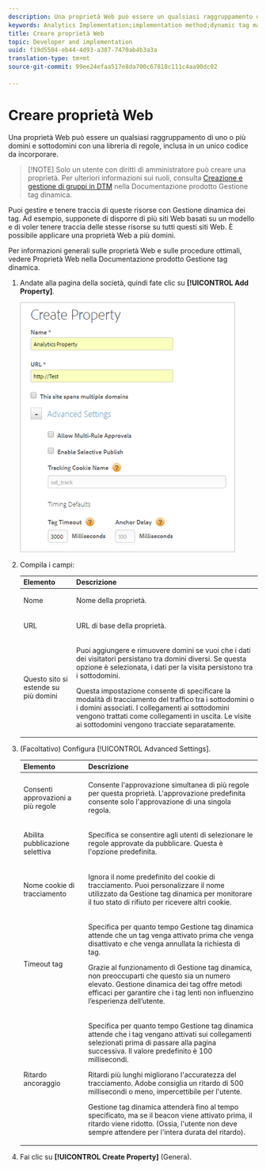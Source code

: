 ```yaml
---
description: Una proprietà Web può essere un qualsiasi raggruppamento di uno o più domini e sottodomini con una libreria di regole, inclusa in un unico codice da incorporare.
keywords: Analytics Implementation;implementation method;dynamic tag management;dtm;web property;property
title: Creare proprietà Web
topic: Developer and implementation
uuid: f19d5504-eb44-4d93-a387-7470ab4b3a3a
translation-type: tm+mt
source-git-commit: 99ee24efaa517e8da700c67818c111c4aa90dc02

---
```



# Creare proprietà Web

Una proprietà Web può essere un qualsiasi raggruppamento di uno o più domini e sottodomini con una libreria di regole, inclusa in un unico codice da incorporare.

> [!NOTE] Solo un utente con diritti di amministratore può creare una proprietà. Per ulteriori informazioni sui ruoli, consulta [Creazione e gestione di gruppi in DTM](https://marketing.adobe.com/resources/help/en_US/dtm/groups.html) nella Documentazione prodotto Gestione tag dinamica.

Puoi gestire e tenere traccia di queste risorse con Gestione dinamica dei tag. Ad esempio, supponete di disporre di più siti Web basati su un modello e di voler tenere traccia delle stesse risorse su tutti questi siti Web. È possibile applicare una proprietà Web a più domini.

Per informazioni generali sulle proprietà Web e sulle procedure ottimali, vedere Proprietà [](https://marketing.adobe.com/resources/help/en_US/dtm/web_property.html) Web nella Documentazione prodotto Gestione tag dinamica.

1. Andate alla pagina della società, quindi fate clic su **[!UICONTROL Add Property]**.

   ![](assets/dtm-create-web-property.png)

1. Compila i campi:

   <table id="table_376D72251C4D4C4CA878D10C18D2532C"> 
    <thead> 
    <tr> 
    <th colname="col1" class="entry"> Elemento </th> 
    <th colname="col2" class="entry"> Descrizione </th> 
    </tr> 
    </thead>
    <tbody> 
    <tr> 
    <td colname="col1"> <span class="uicontrol"> Nome</span> </td> 
    <td colname="col2"> <p>Nome della proprietà. </p> </td> 
    </tr> 
    <tr> 
    <td colname="col1"> <span class="uicontrol"> URL</span> </td> 
    <td colname="col2"> <p>URL di base della proprietà. </p> </td> 
    </tr> 
    <tr> 
    <td colname="col1"> <span class="uicontrol"> Questo sito si estende su più domini </span> </td> 
    <td colname="col2"> <p>Puoi aggiungere e rimuovere domini se vuoi che i dati dei visitatori persistano tra domini diversi. Se questa opzione è selezionata, i dati per la visita persistono tra i sottodomini. </p> <p>Questa impostazione consente di specificare la modalità di tracciamento del traffico tra i sottodomini o i domini associati. I collegamenti ai sottodomini vengono trattati come collegamenti in uscita. Le visite ai sottodomini vengono tracciate separatamente. </p> </td> 
    </tr> 
    </tbody> 
    </table>

1. (Facoltativo) Configura [!UICONTROL Advanced Settings].

   <table id="table_6E687FBE6ACC4301BCCD837F4DCBB9C9"> 
    <thead> 
    <tr> 
    <th colname="col1" class="entry"> Elemento </th> 
    <th colname="col2" class="entry"> Descrizione </th> 
    </tr> 
    </thead>
    <tbody> 
    <tr> 
    <td colname="col1"> <span class="uicontrol"> Consenti approvazioni a più regole</span> </td> 
    <td colname="col2"> <p>Consente l'approvazione simultanea di più regole per questa proprietà. L'approvazione predefinita consente solo l'approvazione di una singola regola. </p> </td> 
    </tr> 
    <tr> 
    <td colname="col1"> <span class="uicontrol"> Abilita pubblicazione selettiva</span> </td> 
    <td colname="col2"> <p>Specifica se consentire agli utenti di selezionare le regole approvate da pubblicare. Questa è l'opzione predefinita. </p> </td> 
    </tr> 
    <tr> 
    <td colname="col1"> <span class="uicontrol"> Nome cookie di tracciamento</span> </td> 
    <td colname="col2"> <p>Ignora il nome predefinito del cookie di tracciamento. Puoi personalizzare il nome utilizzato da Gestione tag dinamica per monitorare il tuo stato di rifiuto per ricevere altri cookie. </p> </td> 
    </tr> 
    <tr> 
    <td colname="col1"> <span class="uicontrol"> Timeout tag</span> </td> 
    <td colname="col2"> <p>Specifica per quanto tempo Gestione tag dinamica attende che un tag venga attivato prima che venga disattivato e che venga annullata la richiesta di tag. </p> <p> Grazie al funzionamento di Gestione tag dinamica, non preoccuparti che questo sia un numero elevato. Gestione dinamica dei tag offre metodi efficaci per garantire che i tag lenti non influenzino l’esperienza dell’utente. </p> </td> 
    </tr> 
    <tr> 
    <td colname="col1"> <span class="uicontrol"> Ritardo ancoraggio</span> </td> 
    <td colname="col2"> <p>Specifica per quanto tempo Gestione tag dinamica attende che i tag vengano attivati sui collegamenti selezionati prima di passare alla pagina successiva. Il valore predefinito è 100 millisecondi. </p> <p>Ritardi più lunghi migliorano l'accuratezza del tracciamento. Adobe consiglia un ritardo di 500 millisecondi o meno, impercettibile per l'utente. </p> <p>Gestione tag dinamica attenderà fino al tempo specificato, ma se il beacon viene attivato prima, il ritardo viene ridotto. (Ossia, l'utente non deve sempre attendere per l'intera durata del ritardo). </p> </td> 
    </tr> 
    </tbody> 
    </table>

1. Fai clic su **[!UICONTROL Create Property]** (Genera).
